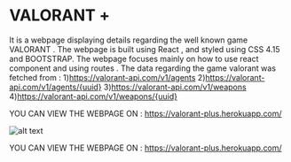 # VALORANT + 
It is a webpage displaying details regarding the well known game VALORANT . 
The webpage is built using React , and styled using CSS 4.15 and BOOTSTRAP.
The webpage focuses mainly on how to use react component and using routes .
The data regarding the game valorant was fetched from : 1)https://valorant-api.com/v1/agents 2)https://valorant-api.com/v1/agents/{uuid} 3)https://valorant-api.com/v1/weapons
4)https://valorant-api.com/v1/weapons/{uuid}

YOU CAN VIEW THE WEBPAGE ON : https://valorant-plus.herokuapp.com/


![alt text](https://images.livemint.com/img/2020/06/03/1600x900/Valorant_1591218052835_1591218061187.jpg)

YOU CAN VIEW THE WEBPAGE ON : https://valorant-plus.herokuapp.com/

